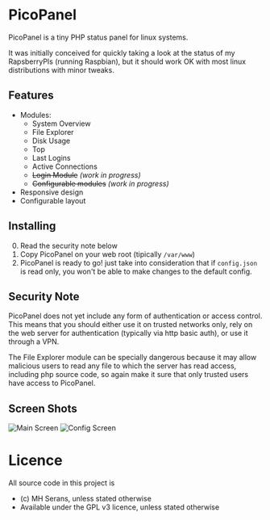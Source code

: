 PicoPanel
=========

PicoPanel is a tiny PHP status panel for linux systems. 

It was initially conceived for quickly taking a look at the status of my RapsberryPIs (running Raspbian), but it should work OK with most linux distributions with minor tweaks.

Features
--------
  - Modules:
    - System Overview
    - File Explorer
    - Disk Usage
    - Top
    - Last Logins
    - Active Connections
    - ~~Login Module~~ _(work in progress)_
    - ~~Configurable modules~~ _(work in progress)_
  - Responsive design
  - Configurable layout

Installing
----------
  0. Read the security note below
  1. Copy PicoPanel on your web root (tipically ```/var/www```) 
  2. PicoPanel is ready to go! just take into consideration that if ```config.json``` is read only, you won't be able to make changes to the default config.


Security Note
--------------
PicoPanel does not yet include any form of authentication or access control. This means that you should either use it on trusted networks only, rely on the web server for authentication (typically via http basic auth), or use it through a VPN.

The File Explorer module can be specially dangerous because it may allow malicious users to read any file to which the server has read access, including php source code, so again make it sure that only trusted users have access to PicoPanel.

Screen Shots
------------
![Main Screen](http://i.imgur.com/weNo5Ac.png)
![Config Screen](http://i.imgur.com/OwxcmuL.png)


Licence
========
All source code in this project is
  * (c) MH Serans, unless stated otherwise
  * Available under the GPL v3 licence, unless stated otherwise
